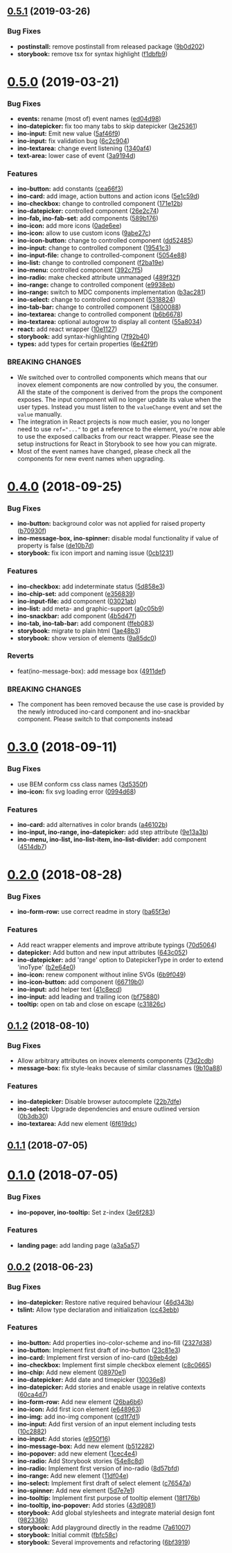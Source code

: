 ## [0.5.1](http://gitlab.inovex.de:2424/inovex-elements/core/compare/v0.5.0...v0.5.1) (2019-03-26)


### Bug Fixes

* **postinstall:** remove postinstall from released package ([9b0d202](http://gitlab.inovex.de:2424/inovex-elements/core/commit/9b0d202))
* **storybook:** remove tsx for syntax highlight ([f1dbfb9](http://gitlab.inovex.de:2424/inovex-elements/core/commit/f1dbfb9))



# [0.5.0](http://gitlab.inovex.de:2424/inovex-elements/core/compare/v0.4.0...v0.5.0) (2019-03-21)


### Bug Fixes

* **events:** rename (most of) event names ([ed04d98](http://gitlab.inovex.de:2424/inovex-elements/core/commit/ed04d98))
* **ino-datepicker:** fix too many tabs to skip datepicker ([3e25361](http://gitlab.inovex.de:2424/inovex-elements/core/commit/3e25361))
* **ino-input:** Emit new value ([5af46f9](http://gitlab.inovex.de:2424/inovex-elements/core/commit/5af46f9))
* **ino-input:** fix validation bug ([6c2c904](http://gitlab.inovex.de:2424/inovex-elements/core/commit/6c2c904))
* **ino-textarea:** change event listening ([1340af4](http://gitlab.inovex.de:2424/inovex-elements/core/commit/1340af4))
* **text-area:** lower case of event ([3a9194d](http://gitlab.inovex.de:2424/inovex-elements/core/commit/3a9194d))


### Features

* **ino-button:** add constants ([cea66f3](http://gitlab.inovex.de:2424/inovex-elements/core/commit/cea66f3))
* **ino-card:** add image, action buttons and action icons ([5e1c59d](http://gitlab.inovex.de:2424/inovex-elements/core/commit/5e1c59d))
* **ino-checkbox:** change to controlled component ([171e12b](http://gitlab.inovex.de:2424/inovex-elements/core/commit/171e12b))
* **ino-datepicker:** controlled component ([26e2c74](http://gitlab.inovex.de:2424/inovex-elements/core/commit/26e2c74))
* **ino-fab, ino-fab-set:** add components ([589b176](http://gitlab.inovex.de:2424/inovex-elements/core/commit/589b176))
* **ino-icon:** add more icons ([0ade6ee](http://gitlab.inovex.de:2424/inovex-elements/core/commit/0ade6ee))
* **ino-icon:** allow to use custom icons ([9abe27c](http://gitlab.inovex.de:2424/inovex-elements/core/commit/9abe27c))
* **ino-icon-button:** change to controlled component ([dd52485](http://gitlab.inovex.de:2424/inovex-elements/core/commit/dd52485))
* **ino-input:** change to controlled component ([19541c3](http://gitlab.inovex.de:2424/inovex-elements/core/commit/19541c3))
* **ino-input-file:** change to controlled-component ([5054e88](http://gitlab.inovex.de:2424/inovex-elements/core/commit/5054e88))
* **ino-list:** change to controlled component ([f2ba19e](http://gitlab.inovex.de:2424/inovex-elements/core/commit/f2ba19e))
* **ino-menu:** controlled component ([392c7f5](http://gitlab.inovex.de:2424/inovex-elements/core/commit/392c7f5))
* **ino-radio:** make checked attribute unmanaged ([489f32f](http://gitlab.inovex.de:2424/inovex-elements/core/commit/489f32f))
* **ino-range:** change to controlled component ([e9938eb](http://gitlab.inovex.de:2424/inovex-elements/core/commit/e9938eb))
* **ino-range:** switch to MDC components implementation ([b3ac281](http://gitlab.inovex.de:2424/inovex-elements/core/commit/b3ac281))
* **ino-select:** change to controlled component ([5318824](http://gitlab.inovex.de:2424/inovex-elements/core/commit/5318824))
* **ino-tab-bar:** change to controlled component ([5800088](http://gitlab.inovex.de:2424/inovex-elements/core/commit/5800088))
* **ino-textarea:** change to controlled component ([b6b6678](http://gitlab.inovex.de:2424/inovex-elements/core/commit/b6b6678))
* **ino-textarea:** optional autogrow to display all content ([55a8034](http://gitlab.inovex.de:2424/inovex-elements/core/commit/55a8034))
* **react:** add react wrapper ([10e1127](http://gitlab.inovex.de:2424/inovex-elements/core/commit/10e1127))
* **storybook:** add syntax-highlighting ([7f92b40](http://gitlab.inovex.de:2424/inovex-elements/core/commit/7f92b40))
* **types:** add types for certain properties ([6e42f9f](http://gitlab.inovex.de:2424/inovex-elements/core/commit/6e42f9f))


### BREAKING CHANGES

* We switched over to controlled components which means that our inovex element components are now controlled by you,
the consumer. All the state of the component is derived from the props the component exposes. The input component
will no longer update its value when the user types. Instead you must listen to the `valueChange` event and set the
`value` manually.
* The integration in React projects is now much easier, you no longer need to use `ref="..."` to get a reference to
the element, you're now able to use the exposed callbacks from our react wrapper. Please see the setup instructions
for React in Storybook to see how you can migrate.
* Most of the event names have changed, please check all the components for new event names when upgrading.



# [0.4.0](http://gitlab.inovex.de:2424/inovex-elements/core/compare/v0.3.0...v0.4.0) (2018-09-25)


### Bug Fixes

* **ino-button:** background color was not applied for raised property ([b70930f](http://gitlab.inovex.de:2424/inovex-elements/core/commit/b70930f))
* **ino-message-box, ino-spinner:** disable modal functionality if value of property is false ([de10b7d](http://gitlab.inovex.de:2424/inovex-elements/core/commit/de10b7d))
* **storybook:** fix icon import and naming issue ([0cb1231](http://gitlab.inovex.de:2424/inovex-elements/core/commit/0cb1231))


### Features

* **ino-checkbox:** add indeterminate status ([5d858e3](http://gitlab.inovex.de:2424/inovex-elements/core/commit/5d858e3))
* **ino-chip-set:** add component ([e356839](http://gitlab.inovex.de:2424/inovex-elements/core/commit/e356839))
* **ino-input-file:** add component ([03021ab](http://gitlab.inovex.de:2424/inovex-elements/core/commit/03021ab))
* **ino-list:** add meta- and graphic-support ([a0c05b9](http://gitlab.inovex.de:2424/inovex-elements/core/commit/a0c05b9))
* **ino-snackbar:** add component ([4b5d47f](http://gitlab.inovex.de:2424/inovex-elements/core/commit/4b5d47f))
* **ino-tab, ino-tab-bar:** add component ([ffeb083](http://gitlab.inovex.de:2424/inovex-elements/core/commit/ffeb083))
* **storybook:** migrate to plain html ([1ae48b3](http://gitlab.inovex.de:2424/inovex-elements/core/commit/1ae48b3))
* **storybook:** show version of elements ([9a85dc0](http://gitlab.inovex.de:2424/inovex-elements/core/commit/9a85dc0))


### Reverts

* feat(ino-message-box): add message box ([4911def](http://gitlab.inovex.de:2424/inovex-elements/core/commit/4911def))


### BREAKING CHANGES

* The <ino-message-box> component has been removed because the use case is provided by the newly introduced ino-card component and ino-snackbar component. Please switch to that components instead



# [0.3.0](http://gitlab.inovex.de:2424/inovex-elements/core/compare/v0.2.0...v0.3.0) (2018-09-11)


### Bug Fixes

* use BEM conform css class names ([3d5350f](http://gitlab.inovex.de:2424/inovex-elements/core/commit/3d5350f))
* **ino-icon:** fix svg loading error ([0994d68](http://gitlab.inovex.de:2424/inovex-elements/core/commit/0994d68))


### Features

* **ino-card:** add alternatives in color brands ([a46102b](http://gitlab.inovex.de:2424/inovex-elements/core/commit/a46102b))
* **ino-input, ino-range, ino-datepicker:** add step attribute ([9e13a3b](http://gitlab.inovex.de:2424/inovex-elements/core/commit/9e13a3b))
* **ino-menu, ino-list, ino-list-item, ino-list-divider:** add component ([4514db7](http://gitlab.inovex.de:2424/inovex-elements/core/commit/4514db7))



# [0.2.0](http://gitlab.inovex.de:2424/inovex-elements/core/compare/v0.1.2...v0.2.0) (2018-08-28)


### Bug Fixes

* **ino-form-row:** use correct readme in story ([ba65f3e](http://gitlab.inovex.de:2424/inovex-elements/core/commit/ba65f3e))


### Features

* Add react wrapper elements and improve attribute typings ([70d5064](http://gitlab.inovex.de:2424/inovex-elements/core/commit/70d5064))
* **datepicker:** Add button and new input attributes ([643c052](http://gitlab.inovex.de:2424/inovex-elements/core/commit/643c052))
* **ino-datepicker:** add 'range' option to DatepickerType in order to extend 'inoType' ([b2e64e0](http://gitlab.inovex.de:2424/inovex-elements/core/commit/b2e64e0))
* **ino-icon:** renew component without inline SVGs ([6b9f049](http://gitlab.inovex.de:2424/inovex-elements/core/commit/6b9f049))
* **ino-icon-button:** add component ([66719b0](http://gitlab.inovex.de:2424/inovex-elements/core/commit/66719b0))
* **ino-input:** add helper text ([41c8ecd](http://gitlab.inovex.de:2424/inovex-elements/core/commit/41c8ecd))
* **ino-input:** add leading and trailing icon ([bf75880](http://gitlab.inovex.de:2424/inovex-elements/core/commit/bf75880))
* **tooltip:** open on tab and close on escape ([c31826c](http://gitlab.inovex.de:2424/inovex-elements/core/commit/c31826c))



## [0.1.2](http://gitlab.inovex.de:2424/inovex-elements/core/compare/v0.1.1...v0.1.2) (2018-08-10)


### Bug Fixes

* Allow arbitrary attributes on inovex elements components ([73d2cdb](http://gitlab.inovex.de:2424/inovex-elements/core/commit/73d2cdb))
* **message-box:** fix style-leaks because of similar classnames ([9b10a88](http://gitlab.inovex.de:2424/inovex-elements/core/commit/9b10a88))


### Features

* **ino-datepicker:** Disable browser autocomplete ([22b7dfe](http://gitlab.inovex.de:2424/inovex-elements/core/commit/22b7dfe))
* **ino-select:** Upgrade dependencies and ensure outlined version ([0b3db30](http://gitlab.inovex.de:2424/inovex-elements/core/commit/0b3db30))
* **ino-textarea:** Add new element ([6f619dc](http://gitlab.inovex.de:2424/inovex-elements/core/commit/6f619dc))



## [0.1.1](http://gitlab.inovex.de:2424/inovex-elements/core/compare/v0.1.0...v0.1.1) (2018-07-05)



# [0.1.0](http://gitlab.inovex.de:2424/inovex-elements/core/compare/v0.0.2...v0.1.0) (2018-07-05)


### Bug Fixes

* **ino-popover, ino-tooltip:** Set z-index ([3e6f283](http://gitlab.inovex.de:2424/inovex-elements/core/commit/3e6f283))


### Features

* **landing page:** add landing page ([a3a5a57](http://gitlab.inovex.de:2424/inovex-elements/core/commit/a3a5a57))



## [0.0.2](http://gitlab.inovex.de:2424/inovex-elements/core/compare/10c2882...v0.0.2) (2018-06-23)


### Bug Fixes

* **ino-datepicker:** Restore native required behaviour ([46d343b](http://gitlab.inovex.de:2424/inovex-elements/core/commit/46d343b))
* **tslint:** Allow type declaration and initialization ([cc43ebb](http://gitlab.inovex.de:2424/inovex-elements/core/commit/cc43ebb))


### Features

* **ino-button:** Add properties ino-color-scheme and ino-fill ([2327d38](http://gitlab.inovex.de:2424/inovex-elements/core/commit/2327d38))
* **ino-button:** Implement first draft of ino-button ([23c81e3](http://gitlab.inovex.de:2424/inovex-elements/core/commit/23c81e3))
* **ino-card:** Implement first version of ino-card ([b9eb4de](http://gitlab.inovex.de:2424/inovex-elements/core/commit/b9eb4de))
* **ino-checkbox:** Implement first simple checkbox element ([c8c0665](http://gitlab.inovex.de:2424/inovex-elements/core/commit/c8c0665))
* **ino-chip:** Add new element ([08970e1](http://gitlab.inovex.de:2424/inovex-elements/core/commit/08970e1))
* **ino-datepicker:** Add date and timepicker ([10036e8](http://gitlab.inovex.de:2424/inovex-elements/core/commit/10036e8))
* **ino-datepicker:** Add stories and enable usage in relative contexts ([60ca4d7](http://gitlab.inovex.de:2424/inovex-elements/core/commit/60ca4d7))
* **ino-form-row:** Add new element ([26ba6b6](http://gitlab.inovex.de:2424/inovex-elements/core/commit/26ba6b6))
* **ino-icon:** Add first icon element ([e648963](http://gitlab.inovex.de:2424/inovex-elements/core/commit/e648963))
* **ino-img:** add ino-img component ([cd1f7d1](http://gitlab.inovex.de:2424/inovex-elements/core/commit/cd1f7d1))
* **ino-input:** Add first version of an input element including tests ([10c2882](http://gitlab.inovex.de:2424/inovex-elements/core/commit/10c2882))
* **ino-input:** Add stories ([e950f16](http://gitlab.inovex.de:2424/inovex-elements/core/commit/e950f16))
* **ino-message-box:** Add new element ([b512282](http://gitlab.inovex.de:2424/inovex-elements/core/commit/b512282))
* **ino-popover:** add new element ([1cec4e4](http://gitlab.inovex.de:2424/inovex-elements/core/commit/1cec4e4))
* **ino-radio:** Add Storybook stories ([54e8c8d](http://gitlab.inovex.de:2424/inovex-elements/core/commit/54e8c8d))
* **ino-radio:** Implement first version of ino-radio ([8d57bfd](http://gitlab.inovex.de:2424/inovex-elements/core/commit/8d57bfd))
* **ino-range:** Add new element ([11df04e](http://gitlab.inovex.de:2424/inovex-elements/core/commit/11df04e))
* **ino-select:** Implement first draft of select element ([c76547a](http://gitlab.inovex.de:2424/inovex-elements/core/commit/c76547a))
* **ino-spinner:** Add new element ([5d7e7e1](http://gitlab.inovex.de:2424/inovex-elements/core/commit/5d7e7e1))
* **ino-tooltip:** Implement first purpose of tooltip element ([18f176b](http://gitlab.inovex.de:2424/inovex-elements/core/commit/18f176b))
* **ino-tooltip, ino-popover:** Add stories ([43d9081](http://gitlab.inovex.de:2424/inovex-elements/core/commit/43d9081))
* **storybook:** Add global stylesheets and integrate material design font ([982336b](http://gitlab.inovex.de:2424/inovex-elements/core/commit/982336b))
* **storybook:** Add playground directly in the readme ([7a61007](http://gitlab.inovex.de:2424/inovex-elements/core/commit/7a61007))
* **storybook:** Initial commit ([fbfc58c](http://gitlab.inovex.de:2424/inovex-elements/core/commit/fbfc58c))
* **storybook:** Several improvements and refactoring ([6bf3919](http://gitlab.inovex.de:2424/inovex-elements/core/commit/6bf3919))



